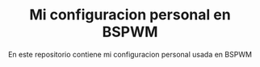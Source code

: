 <h1 align="center"> Mi configuracion personal en BSPWM </h1>

<p align="center"> En este repositorio contiene mi configuracion personal usada en BSPWM </p>
